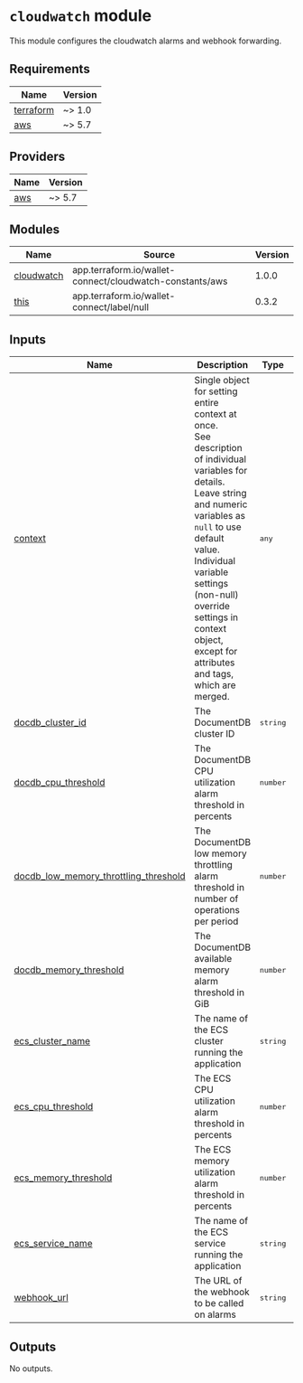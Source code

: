 # `cloudwatch` module

This module configures the cloudwatch alarms and webhook forwarding.

<!-- BEGIN_TF_DOCS -->

## Requirements

| Name | Version |
|------|---------|
| <a name="requirement_terraform"></a> [terraform](#requirement\_terraform) | ~> 1.0 |
| <a name="requirement_aws"></a> [aws](#requirement\_aws) | ~> 5.7 |
## Providers

| Name | Version |
|------|---------|
| <a name="provider_aws"></a> [aws](#provider\_aws) | ~> 5.7 |
## Modules

| Name | Source | Version |
|------|--------|---------|
| <a name="module_cloudwatch"></a> [cloudwatch](#module\_cloudwatch) | app.terraform.io/wallet-connect/cloudwatch-constants/aws | 1.0.0 |
| <a name="module_this"></a> [this](#module\_this) | app.terraform.io/wallet-connect/label/null | 0.3.2 |

## Inputs
| Name | Description | Type | Default | Required |
|------|-------------|------|---------|:--------:|
| <a name="input_context"></a> [context](#input\_context) | Single object for setting entire context at once.<br>See description of individual variables for details.<br>Leave string and numeric variables as `null` to use default value.<br>Individual variable settings (non-null) override settings in context object,<br>except for attributes and tags, which are merged. |  <pre lang="json">any</pre> |  <pre lang="json">n/a</pre> |  yes |
| <a name="input_docdb_cluster_id"></a> [docdb\_cluster\_id](#input\_docdb\_cluster\_id) | The DocumentDB cluster ID |  <pre lang="json">string</pre> |  <pre lang="json">n/a</pre> |  yes |
| <a name="input_docdb_cpu_threshold"></a> [docdb\_cpu\_threshold](#input\_docdb\_cpu\_threshold) | The DocumentDB CPU utilization alarm threshold in percents |  <pre lang="json">number</pre> |  <pre lang="json">80</pre> |  no |
| <a name="input_docdb_low_memory_throttling_threshold"></a> [docdb\_low\_memory\_throttling\_threshold](#input\_docdb\_low\_memory\_throttling\_threshold) | The DocumentDB low memory throttling alarm threshold in number of operations per period |  <pre lang="json">number</pre> |  <pre lang="json">2</pre> |  no |
| <a name="input_docdb_memory_threshold"></a> [docdb\_memory\_threshold](#input\_docdb\_memory\_threshold) | The DocumentDB available memory alarm threshold in GiB |  <pre lang="json">number</pre> |  <pre lang="json">3</pre> |  no |
| <a name="input_ecs_cluster_name"></a> [ecs\_cluster\_name](#input\_ecs\_cluster\_name) | The name of the ECS cluster running the application |  <pre lang="json">string</pre> |  <pre lang="json">n/a</pre> |  yes |
| <a name="input_ecs_cpu_threshold"></a> [ecs\_cpu\_threshold](#input\_ecs\_cpu\_threshold) | The ECS CPU utilization alarm threshold in percents |  <pre lang="json">number</pre> |  <pre lang="json">80</pre> |  no |
| <a name="input_ecs_memory_threshold"></a> [ecs\_memory\_threshold](#input\_ecs\_memory\_threshold) | The ECS memory utilization alarm threshold in percents |  <pre lang="json">number</pre> |  <pre lang="json">80</pre> |  no |
| <a name="input_ecs_service_name"></a> [ecs\_service\_name](#input\_ecs\_service\_name) | The name of the ECS service running the application |  <pre lang="json">string</pre> |  <pre lang="json">n/a</pre> |  yes |
| <a name="input_webhook_url"></a> [webhook\_url](#input\_webhook\_url) | The URL of the webhook to be called on alarms |  <pre lang="json">string</pre> |  <pre lang="json">n/a</pre> |  yes |
## Outputs

No outputs.


<!-- END_TF_DOCS -->
